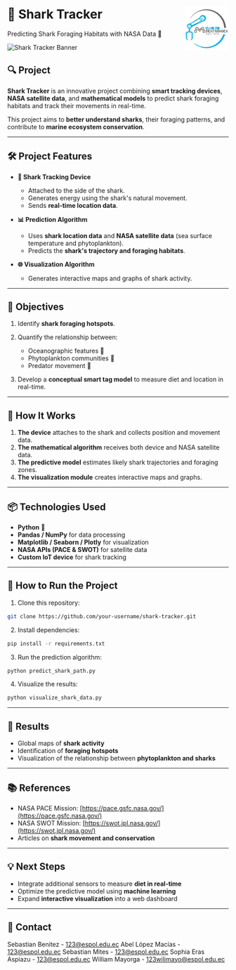 # <h1 align="left">🦈 Shark Tracker <img src="images/CDMLogo.png" width="100" height="100" align="right"/> </h1>
Predicting Shark Foraging Habitats with NASA Data 🌊

![Shark Tracker Banner](https://your-image-link.com/banner.png) <!-- Optional: add a banner image -->

## 🔍 Project

**Shark Tracker** is an innovative project combining **smart tracking devices**, **NASA satellite data**, and **mathematical models** to predict shark foraging habitats and track their movements in real-time.

This project aims to **better understand sharks**, their foraging patterns, and contribute to **marine ecosystem conservation**.

---

## 🛠 Project Features

* **📡 Shark Tracking Device**

  * Attached to the side of the shark.
  * Generates energy using the shark's natural movement.
  * Sends **real-time location data**.

* **📊 Prediction Algorithm**

  * Uses **shark location data** and **NASA satellite data** (sea surface temperature and phytoplankton).
  * Predicts the **shark's trajectory and foraging habitats**.

* **🌐 Visualization Algorithm**

  * Generates interactive maps and graphs of shark activity.

---

## 🎯 Objectives

1. Identify **shark foraging hotspots**.
2. Quantify the relationship between:

   * Oceanographic features 🌊
   * Phytoplankton communities 🌱
   * Predator movement 🦈
3. Develop a **conceptual smart tag model** to measure diet and location in real-time.

---

## 🧩 How It Works

1. **The device** attaches to the shark and collects position and movement data.
2. **The mathematical algorithm** receives both device and NASA satellite data.
3. **The predictive model** estimates likely shark trajectories and foraging zones.
4. **The visualization module** creates interactive maps and graphs.

---

## 📦 Technologies Used

* **Python** 🐍
* **Pandas / NumPy** for data processing
* **Matplotlib / Seaborn / Plotly** for visualization
* **NASA APIs (PACE & SWOT)** for satellite data
* **Custom IoT device** for shark tracking

---

## 🚀 How to Run the Project

1. Clone this repository:

```bash
git clone https://github.com/your-username/shark-tracker.git
```

2. Install dependencies:

```bash
pip install -r requirements.txt
```

3. Run the prediction algorithm:

```bash
python predict_shark_path.py
```

4. Visualize the results:

```bash
python visualize_shark_data.py
```

---

## 🌟 Results

* Global maps of **shark activity**
* Identification of **foraging hotspots**
* Visualization of the relationship between **phytoplankton and sharks**

---

## 📚 References

* NASA PACE Mission: [https://pace.gsfc.nasa.gov/](https://pace.gsfc.nasa.gov/)
* NASA SWOT Mission: [https://swot.jpl.nasa.gov/](https://swot.jpl.nasa.gov/)
* Articles on **shark movement and conservation**

---

## 💡 Next Steps

* Integrate additional sensors to measure **diet in real-time**
* Optimize the predictive model using **machine learning**
* Expand **interactive visualization** into a web dashboard

---

## 🦈 Contact
Sebastian Benitez​ - [123@espol.edu.ec](mailto:@espol.edu.ec)
Abel López Macías​ - [123@espol.edu.ec](mailto:@espol.edu.ec)
Sebastian Mites​ - [123@espol.edu.ec](mailto:@espol.edu.ec)
Sophia Eras Aspiazu​ - [123@espol.edu.ec](mailto:@espol.edu.ec)
William Mayorga - [123wilimayo@espol.edu.ec](mailto:wilimayo@espol.edu.ec)
